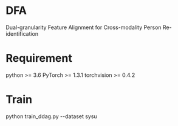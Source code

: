 # DFA
Dual-granularity Feature Alignment for Cross-modality Person Re-identification

# Requirement
python >= 3.6
PyTorch >= 1.3.1
torchvision >= 0.4.2

# Train
python train_ddag.py --dataset sysu


